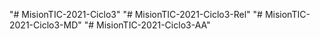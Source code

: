"# MisionTIC-2021-Ciclo3" 
"# MisionTIC-2021-Ciclo3-Rel" 
"# MisionTIC-2021-Ciclo3-MD" 
"# MisionTIC-2021-Ciclo3-AA" 

